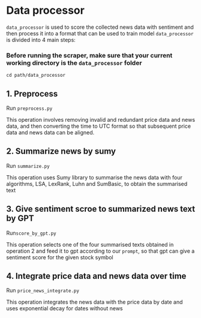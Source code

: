 # Data processor
`data_processor` is used to score the collected news data with sentiment and then process it into a format that can be used to train model
`data_processor` is divided into 4 main steps:
### Before running the scraper, make sure that your current working directory is the `data_processor` folder
`cd path/data_processor`

## 1. Preprocess
Run `preprocess.py`

This operation involves removing invalid and redundant price data and news data, and then converting the time to UTC format so that subsequent price data and news data can be aligned.
## 2. Summarize news by sumy
Run `summarize.py`

This operation uses Sumy library to summarise the news data with four algorithms, LSA, LexRank, Luhn and SumBasic, to obtain the summarised text
## 3. Give sentiment scroe to summarized news text by GPT
Run`score_by_gpt.py`

This operation selects one of the four summarised texts obtained in operation 2 and feed it to gpt according to our `prompt`, so that gpt can give a sentiment score for the given stock symbol
## 4. Integrate price data and news data over time
Run `price_news_integrate.py`

This operation integrates the news data with the price data by date and uses exponential decay for dates without news
